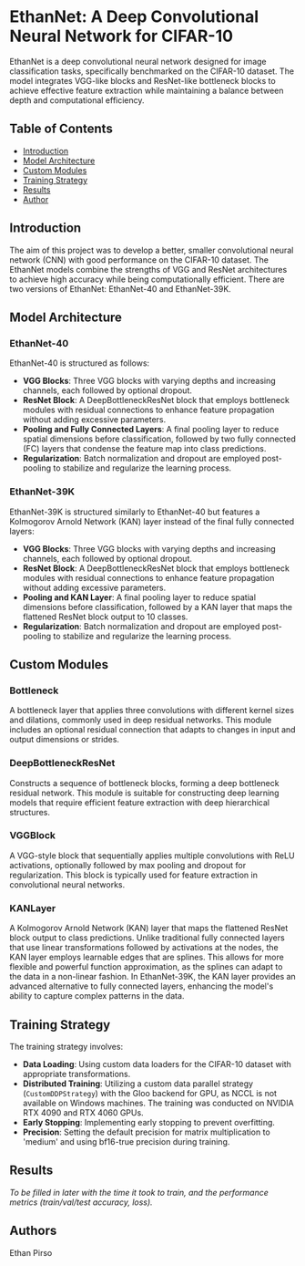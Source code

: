 # EthanNet: A Deep Convolutional Neural Network for CIFAR-10

EthanNet is a deep convolutional neural network designed for image classification tasks, specifically benchmarked on the CIFAR-10 dataset. The model integrates VGG-like blocks and ResNet-like bottleneck blocks to achieve effective feature extraction while maintaining a balance between depth and computational efficiency.

## Table of Contents
- [Introduction](#introduction)
- [Model Architecture](#model-architecture)
- [Custom Modules](#custom-modules)
- [Training Strategy](#training-strategy)
- [Results](#results)
- [Author](#author)

## Introduction

The aim of this project was to develop a better, smaller convolutional neural network (CNN) with good performance on the CIFAR-10 dataset. The EthanNet models combine the strengths of VGG and ResNet architectures to achieve high accuracy while being computationally efficient. There are two versions of EthanNet: EthanNet-40 and EthanNet-39K.

## Model Architecture

### EthanNet-40
EthanNet-40 is structured as follows:
- **VGG Blocks**: Three VGG blocks with varying depths and increasing channels, each followed by optional dropout.
- **ResNet Block**: A DeepBottleneckResNet block that employs bottleneck modules with residual connections to enhance feature propagation without adding excessive parameters.
- **Pooling and Fully Connected Layers**: A final pooling layer to reduce spatial dimensions before classification, followed by two fully connected (FC) layers that condense the feature map into class predictions.
- **Regularization**: Batch normalization and dropout are employed post-pooling to stabilize and regularize the learning process.

### EthanNet-39K
EthanNet-39K is structured similarly to EthanNet-40 but features a Kolmogorov Arnold Network (KAN) layer instead of the final fully connected layers:
- **VGG Blocks**: Three VGG blocks with varying depths and increasing channels, each followed by optional dropout.
- **ResNet Block**: A DeepBottleneckResNet block that employs bottleneck modules with residual connections to enhance feature propagation without adding excessive parameters.
- **Pooling and KAN Layer**: A final pooling layer to reduce spatial dimensions before classification, followed by a KAN layer that maps the flattened ResNet block output to 10 classes.
- **Regularization**: Batch normalization and dropout are employed post-pooling to stabilize and regularize the learning process.

## Custom Modules

### Bottleneck
A bottleneck layer that applies three convolutions with different kernel sizes and dilations, commonly used in deep residual networks. This module includes an optional residual connection that adapts to changes in input and output dimensions or strides.

### DeepBottleneckResNet
Constructs a sequence of bottleneck blocks, forming a deep bottleneck residual network. This module is suitable for constructing deep learning models that require efficient feature extraction with deep hierarchical structures.

### VGGBlock
A VGG-style block that sequentially applies multiple convolutions with ReLU activations, optionally followed by max pooling and dropout for regularization. This block is typically used for feature extraction in convolutional neural networks.

### KANLayer
A Kolmogorov Arnold Network (KAN) layer that maps the flattened ResNet block output to class predictions. Unlike traditional fully connected layers that use linear transformations followed by activations at the nodes, the KAN layer employs learnable edges that are splines. This allows for more flexible and powerful function approximation, as the splines can adapt to the data in a non-linear fashion. In EthanNet-39K, the KAN layer provides an advanced alternative to fully connected layers, enhancing the model's ability to capture complex patterns in the data.

## Training Strategy

The training strategy involves:
- **Data Loading**: Using custom data loaders for the CIFAR-10 dataset with appropriate transformations.
- **Distributed Training**: Utilizing a custom data parallel strategy (`CustomDDPStrategy`) with the Gloo backend for GPU, as NCCL is not available on Windows machines. The training was conducted on NVIDIA RTX 4090 and RTX 4060 GPUs.
- **Early Stopping**: Implementing early stopping to prevent overfitting.
- **Precision**: Setting the default precision for matrix multiplication to 'medium' and using bf16-true precision during training.

## Results

*To be filled in later with the time it took to train, and the performance metrics (train/val/test accuracy, loss).*

## Authors

Ethan Pirso
